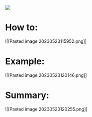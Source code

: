 ![](https://www.youtube.com/watch?v=8aN5MS3Dg3k&list=PLE4_WYAGD-mOwfBE38G6eXTGQFOEMvANh&index=15)
# How to:
![[Pasted image 20230523115952.png]]
# Example:
![[Pasted image 20230523120146.png]]
# Summary:
![[Pasted image 20230523120255.png]]
